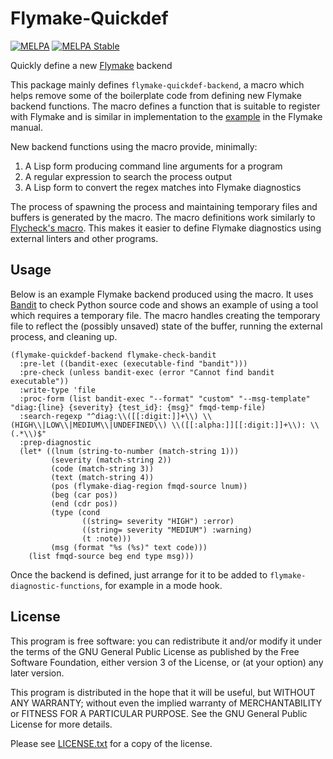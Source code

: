 # Flymake-Quickdef
[![MELPA](https://melpa.org/packages/flymake-quickdef-badge.svg)](https://melpa.org/#/flymake-quickdef)
[![MELPA Stable](https://stable.melpa.org/packages/flymake-quickdef-badge.svg)](https://stable.melpa.org/#/flymake-quickdef)

Quickly define a new [Flymake][flymake] backend

This package mainly defines `flymake-quickdef-backend`, a macro which
helps remove some of the boilerplate code from defining new Flymake
backend functions. The macro defines a function that is suitable to
register with Flymake and is similar in implementation to the
[example][example] in the Flymake manual.

New backend functions using the macro provide, minimally:

1. A Lisp form producing command line arguments for a program
2. A regular expression to search the process output
3. A Lisp form to convert the regex matches into Flymake diagnostics

The process of spawning the process and maintaining temporary files
and buffers is generated by the macro. The macro definitions work
similarly to [Flycheck's macro][fly-checker]. This makes it easier to
define Flymake diagnostics using external linters and other programs.

## Usage
Below is an example Flymake backend produced using the macro. It uses
[Bandit][bandit] to check Python source code and shows an example of
using a tool which requires a temporary file. The macro handles
creating the temporary file to reflect the (possibly unsaved) state of
the buffer, running the external process, and cleaning up.

```elisp
(flymake-quickdef-backend flymake-check-bandit
  :pre-let ((bandit-exec (executable-find "bandit")))
  :pre-check (unless bandit-exec (error "Cannot find bandit executable"))
  :write-type 'file
  :proc-form (list bandit-exec "--format" "custom" "--msg-template" "diag:{line} {severity} {test_id}: {msg}" fmqd-temp-file)
  :search-regexp "^diag:\\([[:digit:]]+\\) \\(HIGH\\|LOW\\|MEDIUM\\|UNDEFINED\\) \\([[:alpha:]][[:digit:]]+\\): \\(.*\\)$"
  :prep-diagnostic
  (let* ((lnum (string-to-number (match-string 1)))
         (severity (match-string 2))
         (code (match-string 3))
         (text (match-string 4))
         (pos (flymake-diag-region fmqd-source lnum))
         (beg (car pos))
         (end (cdr pos))
         (type (cond
                ((string= severity "HIGH") :error)
                ((string= severity "MEDIUM") :warning)
                (t :note)))
         (msg (format "%s (%s)" text code)))
    (list fmqd-source beg end type msg)))
```

Once the backend is defined, just arrange for it to be added to
`flymake-diagnostic-functions`, for example in a mode hook.

## License
This program is free software: you can redistribute it and/or modify
it under the terms of the GNU General Public License as published by
the Free Software Foundation, either version 3 of the License, or (at
your option) any later version.

This program is distributed in the hope that it will be useful, but
WITHOUT ANY WARRANTY; without even the implied warranty of
MERCHANTABILITY or FITNESS FOR A PARTICULAR PURPOSE. See the GNU
General Public License for more details.

Please see [LICENSE.txt](LICENSE.txt) for a copy of the license.

[flymake]: https://www.gnu.org/software/emacs/manual/html_node/flymake/index.html
[example]: https://www.gnu.org/software/emacs/manual/html_node/flymake/An-annotated-example-backend.html
[fly-checker]: https://www.flycheck.org/en/latest/developer/developing.html#writing-the-checker
[bandit]: https://github.com/PyCQA/bandit
